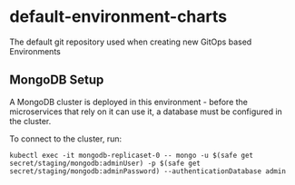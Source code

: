 # default-environment-charts
The default git repository used when creating new GitOps based Environments

## MongoDB Setup

A MongoDB cluster is deployed in this environment - before the microservices that rely on it can use it, a database must be configured in the cluster.

To connect to the cluster, run:

```
kubectl exec -it mongodb-replicaset-0 -- mongo -u $(safe get secret/staging/mongodb:adminUser) -p $(safe get secret/staging/mongodb:adminPassword) --authenticationDatabase admin
```
